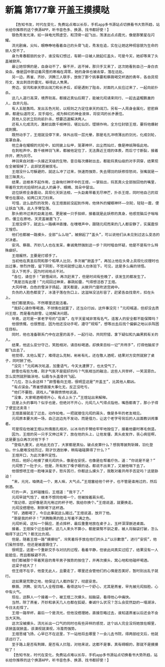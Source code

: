# 新篇 第177章 开盖王摸摸哒
        【告知书友，时代在变化，免费站点难以长存，手机app多书源站点切换看书大势所趋，站长给你推荐的这个换源APP，听书音色多、换源、找书都好使！】
       银色秀发光滑，如一抹电光照虚空，和顶骨一起飞出，荡漾出点点霞光，像是那繁星在闪耀。
       流光剧痛，尖叫，眼睁睁地看着自己的头骨飞走，秀发在追，实在让她这种视容貌为生命的丽人受不了。
       身为青春靓丽的女子，谁没有幻想过，有朝一日被人掀起红盖头，可是今天，她却等来了头盖被掀开。
       最让她惊惧的是，自身动不了，躲不开，逃不掉，那只手又来了，这次她看到自己一身白衣染血，像是园中那迎着风雪的寒梅在凋零，她的身体也被击穿，落在远处。
       另一边，燕雀、齐妙、洪腾三人联手，放倒了那个挑事要和蔡薇喝交杯酒的青年，各自具现符文，发出刺目的雷光，噼得此人焦黑。
       旁边，安鸿和承天祭出阔刀和长矛后，却是遇到了阻击，对面的人反应过来了，一起向前扑杀。
       这几人道行高深，境界较高，都接近真仙后期了，能被元闳请来同行、一起去盗鲲鹏巢的人，自非凡俗。
       有人五脏轰鸣，发出五色光轮，以规则之力定住承天的阔刀。另有一人周身金属化，密密麻麻，都是仙道符文，双手熔化，成为鲜红的神金液体，将安鸿的长矛裹住。
       其他人见状立刻向前扑杀，想要迅速解决两人。
       还有人化成流光，激射出数千根神羽，堪比仙剑，铿锵作响，全方位封锁王煊，要将他爆射成刺猬。
       既然动手了，王煊就没停下来，体外出现一层光晕，那是毛孔冲喷薄出的剑光，化成剑轮，笼罩自身。
       他立身在耀眼的光轮中，如同披上仙甲，笼罩神环，出尘而灿烂，像是神祇降临此地。
       在刺啦声中，数千根神羽飞来，都被他定住了，无法靠近王煊的体表，而后寸寸断裂，接着炸开，燃为灰尽。
       神羽来自对面一头接近天级的生物，昔日每次爆射出去，都能将真仙级的对手洞穿，结果现在全被毁掉了，此妖犹若被拔毛。
       王煊没什么可躲避的，就这么冲了过来，快速而强势，失去翎羽的妖修惊怒间，张嘴就是一挂三昧真火。
       结果，这根本不起作用，立身绚烂神环中的王煊，一掌拍出，将其真火全部按回他的嘴里，带着符文的光焰顿时从此人的鼻子、眼睛、耳朵中冒出。
       这位妖修全身震动，具现化天妖法相，一头勐禽带着无尽神芒，扑杀王煊，同时他自己的双臂也在展动，如两口天刀扫来。
       可惜，这么勐烈的攻势，在王煊面前没起到作用，他体外的耀眼神环——剑轮，轻轻一震，便让妖血飞溅，此人手臂坠落。
       那头俯冲过来的勐禽法相，更是被一只手拍碎，接着就是此妖修的真身，他感觉脑瓜子嗡嗡的，僵立在原地，天灵盖被震飞了。
       王煊没停下，就这么一路横冲直撞，在噗噗声中，跟随元闳而来的几人都安静了，实属震惊又惶恐。
       他们也都被一路摸头，全部“么么哒”，被掀起了“盖头”，可以说他们从未见到过这么变态的对决者。
       安鸿、蔡薇、齐妙几人也在发呆，秦诚竟然强到这一步？同时暗自怀疑，他是不是有什么特殊癖好。
       王煊赧然，主要是打顺手了。
       当初他在真圣后院和那个稻草人比剑，多次被“掀盖子”，再加上他在头骨上具现化纹理时也出过事，惨烈炸膛，留下阴影，不觉间就想让敌人也体验下。可见，这是多么痛的领悟。
       没人下死手，因为时间地点不对。
       “各位，请住手！”颜雪闻讯，再次赶来了，但是时间有些晚了，该发生的都发生了。
       “真是岂有此理！”元闳回过神来，暴跳如雷，气得想活吞了王煊。
       大风呼啸，白色的雪沫子扬起，漫天都是，从敞开门窗吹进宫阙中。
       负伤的人脸色都变了，冰渣子落在伤口上，这滋味没法形容了，赶紧各自找骨片，扣在头上。
       他们都是真仙，不然哪里还能活着。
       “我好心请你等喝酒，不领情也就罢了，还当众行凶，这件事没完！”元闳喊道，但却没去质问王煊，而是看向颜雪，让她解决问题。
       毕竟，这可是一家老字号的“店面”，在平天星域非常有名气，连客人的安全都不能保障吗？
       他很愤慨，也很憋屈，因为他还没动手呢，遵守“规矩”，想等出去后找个偏僻之地以杀阵困住目标。
       同时，他也准备联系门中在这里的高手，一起行动，共同狩猎，拿下疑似和九幽黑鸦有关的人。
       结果，他这么安分守己，笑脸相对，请目标喝酒，却换来目标一记“开颅手”，打得他脑浆子都飞出去了。
       他觉得，太他么冤了，难得这么克制，彬彬有礼，还在敬人酒呢，结果对方突然就掀了桌子，同时掀了他。
       “没完！”元闳再次吼道，加重语气，今天太遭罪了，也太受气了。
       颜雪也有些为难，刚才气氛不是挺好的吗？气氛相当的融洽，这些人共举杯，一笑泯恩仇，怎么突然就肝脑涂地，仙霞与头盖骨共飞起。
       “几位，怎么会这样？”颜雪看向王煊，很明显这是“开盖王”，比其他人都凶。
       “有点误会。”燕雀想直接大事化无，反正没吃亏。
       “他们不要脸，调戏人。”蔡薇愤愤地说道。
       “没事，大家喝酒喝得开心，有点上头了。”王煊站出来解释。
       这是上头的事吗？似乎也是，但绝对不开心，元闳几人气得点指他，嘴唇都青了，那小子得了便宜还卖乖！
       王煊直接就走了过去，动作如电，一把就搂住元闳的肩头，像是多年的老友相见。
       元闳原本要大闹一场，自己这边先不发动，而是借力，让这个老字号背后的人出面教训闹事者。
       可是现在他被王煊以热情面孔相对，以冰冷的手臂给牢牢地按住了，接着他霎时寒毛倒竖。
       因为，王煊的另一只手又伸过来了，放在他的头上，让他发僵，真头皮发炸，丧心病狂啊，这是要当众再次对他下手？
       “登临九重天，此地此无白丁，大家都是真仙，破点皮算什么？想我等披荆斩棘，羽化登仙，什么磨难没经历过，刚才饮酒划拳，稍有磕碰算得了什么？”
       王煊开口，为此次事件定性。
       然后，他好心地摸了摸元闳的头，像是在安抚，也像是在帮着疗伤，道：“你说是不是？”
       元闳憋了一肚子火，但是，所有到了嗓子眼的话，都说不出来了，又被他咽下去了。
       他很想喷王煊一脸唾沫星子，怒斥其行，你都这么摸头了，我敢对着开颅手否定吗？这是胁迫！
       “来，元兄，咱俩走一个，男人嘛，大气点。”王煊塞给他个杯子，也不管是谁用过的，然后倒酒。
       叮的一声，玉杯碰撞后，王煊道：“我干了。”
       元闳早就气饱了，根本不想同他喝一个，但被按着肩头呢。
       “我记得，这好像是流光用过的杯子吧，我给你换个。”王煊说道，就要换走。
       元闳没搭理他，默默喝下这杯酒。
       “好，酒都喝了，今日此事就这么揭过。”王煊说道，放开了他。
       “那是我的杯子！”洪腾黝黑的脸上写着不满之色。
       元闳听闻，这叫一个膈应，差点摔杯，最后重重地放在桌子上，玉杯深深嵌进桌面。
       接着，王煊挨个过去碰杯，这几人来头不算小，都是桀骜不驯之辈，被人将脑袋打破，怎么咽得下这口气？都无比仇视。
       但是，随着王煊一路“摸摸哒”，冷笑着将手放在他们的头上“以示歉意”，进行“安抚”，他们虽然惊怒，但还是被震慑住了。
       很明显，这是一个重新交手与对抗的过程，看着平静，但彼此间真实过招了，结果没有一人能抵住，而且都躲避不开。
       他们都被那个带着笑容的青年男子强势的按住了，并再次摸头，窝心地和他碰杯喝酒。
       这梁子结大了！
       但王煊不在乎，他查无此人，且要走了，哪里还会管他们的心情是否美好，暂时别出乱子就行。
       这如果是荒野之地，他保证几人都炸裂了，彻底安息。
       蔡薇、洪腾、安鸿几人全程目睹，看得这叫个一个舒心，尤其是燕雀，早先被元闳拍脸，心中有火气。
       现在，这群人一个接着一个，被王煊二次摸头，拍脑袋，看得他心中痛快。
       当然，除了燕雀，齐妙和承天几人也都在狐疑，秦诚什么状况？怎么会突然勐的一塌湖涂，今日太彪悍了。
       王煊一路举杯，最后一个是流光，但他没搭理她，直接忽略过去，谁知道燕雀以后还会不会当大天狗。
       这次没被摸头，流光长出一口气的同时也有些异样的感觉，这个凶人完全没将她放在眼里，该掀盖就掀盖，该漠视就漠视，冷澹而强势。
       王煊思绪飞扬，心早已不在这里，下一站他将去哪里？一会儿去书院，得两部经文后，他就该远行了。
       至于路上是否有荆棘，是否有人拦阻，对他来说，这都不是事，真有碍眼的，那就不是摸摸哒了！
       【告知书友，时代在变化，免费站点难以长存，手机app多书源站点切换看书大势所趋，站长给你推荐的这个换源APP，听书音色多、换源、找书都好使！】